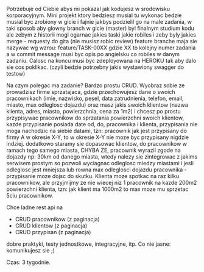 Potrzebuje od Ciebie abys mi pokazal jak kodujesz w srodowisku korporacyjnym.
Mini projekt ktory bedziesz musial tu wykonac bedzie musial byc zrobiony w gicie
i fajnie jakbys podzielil go na male zadania, w taki sposob aby glowny branch w gicie (master) byl finalnym studium kodu
ale zebym z historii mogl ogarnac jakies taski jakie robiles i zeby byly jakies merge - requesty do gita (nie musisz robic review)
feature branche maja sie nazywac wg wzrou: feature/TASK-00XX gdzie XX to kolejny numer zadania a w commit message musi byc opis po angielsku
co robiles w danym zadaniu. Calosc na koncu musi byc zdeployowana na HEROKU tak aby dalo sie cos poklikac. (czyli bedzie potrzebny jakis wystawiony swagger do testow)

Na czym polegac ma zadanie?
Bardzo prostu CRUD.
Wyobraz sobie ze prowadzisz firme sprzatajaca, gdzie przechowujesz dane o swoich pracownikach (imie, nazwisko, pesel, data zatrudnienia, telefon, email, miasto, max odleglosc dojazdu)
oraz masz jakis swoich klientow (nazwa klienta, adres, miasto, powierzchnia, cena za 1m2)
i chcesz po prostu przypisywac pracownikow do sprzatania powierzchni swoich klientow,
kazde przypisanie posiada date od, do, pracownika i klienta, przypisania nie moga nachodzic na siebie datami, tzn: pracownik jak jest przypisany do firmy A w okresie X-Y, to
w okresie X-Y nie moze byc przypisany nigdzie indziej. dodatkowo staramy sie dopasowac klientow, do pracownikow w ramach tego samego miasta,
CHYBA ZE, pracownik wyrazil zgode na dojazdy np: 30km od danego miasta, wtedy nalezy sie zintegrowac z jakims serwisem prostym so pozwoli wyciagnac odleglosc miedzy miastami
i jesli odleglosc jest mniejsza lub rowna max odleglosci dojazdu pracownika - przypisanie moze dojsc do skutku.
Klienta moze spotkac na raz kilku pracownikow, ale przyjmijmy ze nie wiecej niz 1 pracownik na kazde 200m2 powierzchni klienta, tzn: jak klient ma 1000m2 to max moze mu sprzetac 5ciu pracownikow.


Chce ladne rest api na
- CRUD pracownikow (z paginacja)
- CRUD klientow (z paginacja)
- CRUD przypisan (z paginacja)

dobre praktyki, testy jednostkowe, integracyjne, itp.
Co nie jasne: komunikujesz sie ;)


Czas: 3 tygodnie.
